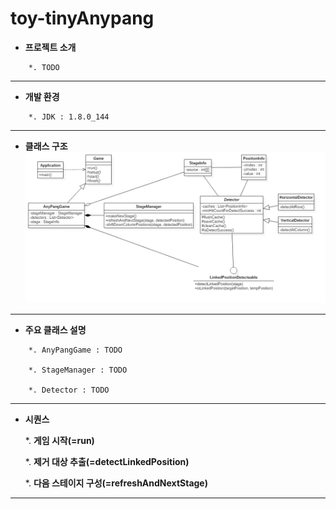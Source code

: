 # toy-tinyAnypang

* **프로젝트 소개**
```
	*. TODO
```

---

* **개발 환경**
```
	*. JDK : 1.8.0_144
```

---

* **클래스 구조**
![](/images/class.png)

---

* **주요 클래스 설명**
```
	*. AnyPangGame : TODO
	
	*. StageManager : TODO
	
	*. Detector : TODO
```

---

* **시퀀스**

	*. **게임 시작(=run)**
	
	*. **제거 대상 추출(=detectLinkedPosition)**
	
	*. **다음 스테이지 구성(=refreshAndNextStage)**

---